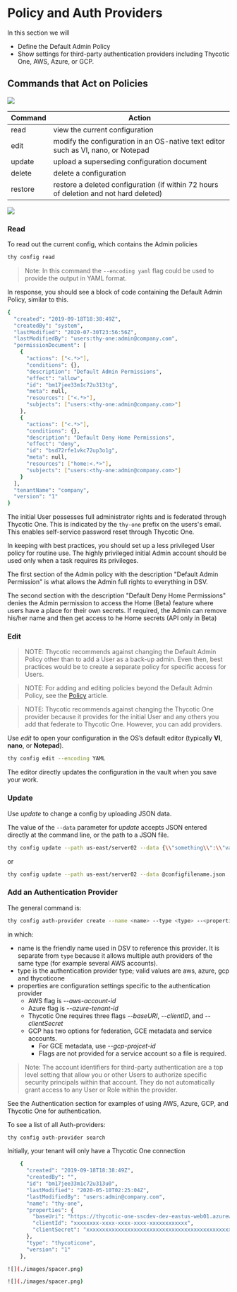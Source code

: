 ﻿[title]: # (Admin Policy and Auth Provider)
[tags]: # (DevOps Secrets Vault,DSV,)
[priority]: # (4800)

# Policy and Auth Providers

In this section we will

* Define the Default Admin Policy 
* Show settings for third-party authentication providers including Thycotic One, AWS, Azure, or GCP.

## Commands that Act on Policies

![](./images/spacer.png)

| Command | Action                                                                                     |
| ------- | ------------------------------------------------------------------------------------------ |
| read    | view the current configuration                                                             |
| edit    | modify the configuration in an OS-native text editor such as VI, nano, or Notepad          |
| update  | upload a superseding configuration document                                                |
| delete  | delete a configuration                                                                     |
| restore | restore a deleted configuration (if within 72 hours of deletion and not hard deleted)      |

![](./images/spacer.png)

### Read

To read out the current config, which contains the Admin policies

```BASH
thy config read
```

>Note: In this command the `--encoding yaml` flag could be used to provide the output in YAML format.

In response, you should see a block of code containing the Default Admin Policy, similar to this.

```Bash
{
  "created": "2019-09-18T18:38:49Z",
  "createdBy": "system",
  "lastModified": "2020-07-30T23:56:56Z",
  "lastModifiedBy": "users:thy-one:admin@company.com",
  "permissionDocument": [
    {
      "actions": ["<.*>"],
      "conditions": {},
      "description": "Default Admin Permissions",
      "effect": "allow",
      "id": "bm17jee33m1c72u313tg",
      "meta": null,
      "resources": ["<.*>"],
      "subjects": ["users:<thy-one:admin@company.com>"]
    },
    {
      "actions": ["<.*>"],
      "conditions": {},
      "description": "Default Deny Home Permissions",
      "effect": "deny",
      "id": "bsd72rfe1vkc72up3o1g",
      "meta": null,
      "resources": ["home:<.*>"],
      "subjects": ["users:<thy-one:admin@company.com>"]
    }
  ],
  "tenantName": "company",
  "version": "1"
}
```

The initial User possesses full administrator rights and is federated through Thycotic One.  This is indicated by the `thy-one` prefix on the users's email. This enables self-service password reset through Thycotic One.

In keeping with best practices, you should set up a less privileged User policy for routine use. The highly privileged initial Admin account should be used only when a task requires its privileges.

The first section of the Admin policy with the description "Default Admin Permission" is what allows the Admin full rights to everything in DSV.

The second section with the description "Default Deny Home Permissions" denies the Admin permission to access the Home (Beta) feature where users have a place for their own secrets.  If required, the Admin can remove his/her name and then get access to he Home secrets (API only in Beta)

### Edit

>NOTE: Thycotic recommends against changing the Default Admin Policy other than to add a User as a back-up admin.  Even then, best practices would be to create a separate policy for specific access for Users.

>NOTE: For adding and editing policies beyond the Default Admin Policy, see the [Policy](policy.md) article.

>NOTE: Thycotic recommends against changing the Thycotic One provider because it provides for the initial User and any others you add that federate to Thycotic One. However, you can add providers.

Use *edit* to open your configuration in the OS’s default editor (typically **VI**, **nano**, or **Notepad**).

``` bash
thy config edit --encoding YAML
```

The editor directly updates the configuration in the vault when you save your work.

### Update

Use *update* to change a config by uploading JSON data.

The value of the `--data` parameter for *update* accepts JSON entered directly at the command line, or the path to a JSON file.

```BASH
thy config update --path us-east/server02 --data {\\"something\\":\\"value\\"}
```

or

```BASH
thy config update --path us-east/server02 --data @configfilename.json
```

### Add an Authentication Provider

The general command is:

```BASH
thy config auth-provider create --name <name> --type <type> --<properties>
```

in which:

* name is the friendly name used in DSV to reference this provider.  It is separate from `type` because it allows multiple auth providers of the same type (for example several AWS accounts).
* type is the authentication provider type; valid values are aws, azure, gcp and thycoticone
* properties are configuration settings specific to the authentication provider
    * AWS flag is *--aws-account-id*
    * Azure flag is *--azure-tenant-id*
    * Thycotic One requires three flags *--baseURI*, *--clientID*, and *--clientSecret* 
    * GCP has two options for federation, GCE metadata and service accounts.
        * For GCE metadata, use *--gcp-projcet-id*
        * Flags are not provided for a service account so a file is required.

>Note: The account identifiers for third-party authentication are a top level setting that allow you or other Users to authorize specific security principals within that account. They do not automatically grant access to any User or Role within the provider.

See the Authentication section for examples of using AWS, Azure, GCP, and Thycotic One for authentication.

To see a list of all Auth-providers:

```BASH
thy config auth-provider search
```
Initially, your tenant will only have a Thycotic One connection

```Bash
    {
      "created": "2019-09-18T18:38:49Z",
      "createdBy": "",
      "id": "bm17jee33m1c72u313u0",
      "lastModified": "2020-05-10T02:25:04Z",
      "lastModifiedBy": "users:admin@company.com",
      "name": "thy-one",
      "properties": {
        "baseUri": "https://thycotic-one-sscdev-dev-eastus-web01.azurewebsites.net",
        "clientId": "xxxxxxxx-xxxx-xxxx-xxxx-xxxxxxxxxxxx",
        "clientSecret": "xxxxxxxxxxxxxxxxxxxxxxxxxxxxxxxxxxxxxxxxxxxxxxxxxxxxxxxxxxxxxxxxxxx"
      },
      "type": "thycoticone",
      "version": "1"
    },

![](./images/spacer.png)

![](./images/spacer.png)

